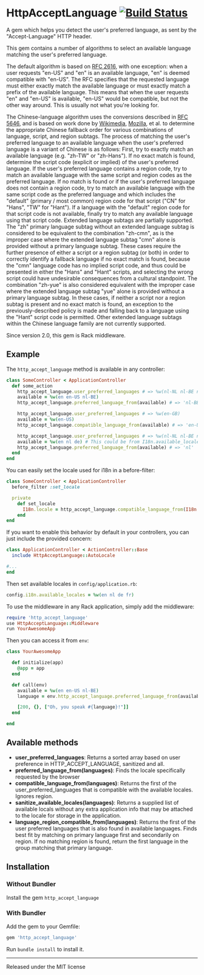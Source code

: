 # HttpAcceptLanguage [![Build Status](https://travis-ci.org/iain/http_accept_language.svg?branch=master)](https://travis-ci.org/iain/http_accept_language)

A gem which helps you detect the user's preferred language, as sent by the "Accept-Language" HTTP header.

This gem contains a number of algorithms to select an available language matching the user's preferred language.

The default algorithm is based on [RFC 2616](http://www.w3.org/Protocols/rfc2616/rfc2616-sec14.html), with one exception:
when a user requests "en-US" and "en" is an available language, "en" is deemed compatible with "en-US".
The RFC specifies that the requested language must either exactly match the available language or must exactly match a prefix of the available language. This means that when the user requests "en" and "en-US" is available, "en-US" would be compatible, but not the other way around. This is usually not what you're looking for.

The Chinese-language algorithm uses the conversions described in [RFC 5646](https://tools.ietf.org/html/rfc5646), and is based on work done by [Wikimedia](https://phabricator.wikimedia.org/T91151), [Mozilla](https://github.com/mozilla/persona/issues/3044), et al. to determine the appropriate Chinese fallback order for various combinations of language, script, and region subtags. The process of matching the user's preferred language to an available language when the user's preferred language is a variant of Chinese is as follows:
First, try to exactly match an available language (e.g. "zh-TW" or "zh-Hans"). If no exact match is found, determine the script code (explicit or implied) of the user's preferred language. If the user's preferred language contains a region code, try to match an available language with the same script and region codes as the preferred language. If no match is found or if the user's preferred language does not contain a region code, try to match an available language with the same script code as the preferred language and which includes the "default" (primary / most common) region code for that script ("CN" for "Hans", "TW" for "Hant"). If a language with the "default" region code for that script code is not available, finally try to match any available language using that script code.
Extended language subtags are partially supported. The "zh" primary language subtag without an extended language subtag is considered to be equivalent to the combination "zh-cmn", as is the improper case where the extended language subtag "cmn" alone is provided without a primary language subtag. These cases require the further presence of either a script or a region subtag (or both) in order to correctly identify a fallback language if no exact match is found, because the "cmn" language code has no implied script code, and thus could be presented in either the "Hans" and "Hant" scripts, and selecting the wrong script could have undesirable consequences from a cultural standpoint. The combination "zh-yue" is also considered equivalent with the improper case where the extended language subtag "yue" alone is provided without a primary language subtag. In these cases, if neither a script nor a region subtag is present and no exact match is found, an exception to the previously-described policy is made and falling back to a language using the "Hant" script code is permitted. Other extended language subtags within the Chinese language family are not currently supported.

Since version 2.0, this gem is Rack middleware.

## Example

The `http_accept_language` method is available in any controller:

```ruby
class SomeController < ApplicationController
  def some_action
    http_accept_language.user_preferred_languages # => %w(nl-NL nl-BE nl en-US en)
    available = %w(en en-US nl-BE)
    http_accept_language.preferred_language_from(available) # => 'nl-BE'

    http_accept_language.user_preferred_languages # => %w(en-GB)
    available = %w(en-US)
    http_accept_language.compatible_language_from(available) # => 'en-US'

    http_accept_language.user_preferred_languages # => %w(nl-NL nl-BE nl en-US en)
    available = %w(en nl de) # This could be from I18n.available_locales
    http_accept_language.preferred_language_from(available) # => 'nl'
  end
end
```

You can easily set the locale used for i18n in a before-filter:

```ruby
class SomeController < ApplicationController
  before_filter :set_locale

  private
    def set_locale
      I18n.locale = http_accept_language.compatible_language_from(I18n.available_locales)
    end
end
```

If you want to enable this behavior by default in your controllers, you can just include the provided concern:

```ruby
class ApplicationController < ActionController::Base
  include HttpAcceptLanguage::AutoLocale

#...
end
```

Then set available locales in `config/application.rb`:

```ruby
config.i18n.available_locales = %w(en nl de fr)
```

To use the middleware in any Rack application, simply add the middleware:

``` ruby
require 'http_accept_language'
use HttpAcceptLanguage::Middleware
run YourAwesomeApp
```

Then you can access it from `env`:

``` ruby
class YourAwesomeApp

  def initialize(app)
    @app = app
  end

  def call(env)
    available = %w(en en-US nl-BE)
    language = env.http_accept_language.preferred_language_from(available)

    [200, {}, ["Oh, you speak #{language}!"]]
  end

end
```

## Available methods

* **user_preferred_languages**:
  Returns a sorted array based on user preference in HTTP_ACCEPT_LANGUAGE, sanitized and all.
* **preferred_language_from(languages)**:
  Finds the locale specifically requested by the browser
* **compatible_language_from(languages)**:
  Returns the first of the user_preferred_languages that is compatible with the available locales.
  Ignores region.
* **sanitize_available_locales(languages)**:
  Returns a supplied list of available locals without any extra application info
  that may be attached to the locale for storage in the application.
* **language_region_compatible_from(languages)**:
  Returns the first of the user preferred languages that is
  also found in available languages.  Finds best fit by matching on
  primary language first and secondarily on region.  If no matching region is
  found, return the first language in the group matching that primary language.

## Installation

### Without Bundler

Install the gem `http_accept_language`

### With Bundler

Add the gem to your Gemfile:

``` ruby
gem 'http_accept_language'
```

Run `bundle install` to install it.

---

Released under the MIT license
